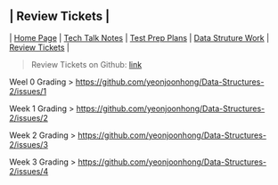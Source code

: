 ## | Review Tickets |
| [Home Page](..) | [Tech Talk Notes](../Tech%20Talk%20Notes) | [Test Prep Plans](../Test%20Prep%20Plans) | [Data Struture Work](../Data%20Structure%20Work) | [Review Tickets](../Review%20Tickets) |

> Review Tickets on Github: [link](https://github.com/yeonjoonhong/Data-Structures-2/issues)

Weel 0 Grading > https://github.com/yeonjoonhong/Data-Structures-2/issues/1

Week 1 Grading > https://github.com/yeonjoonhong/Data-Structures-2/issues/2

Week 2 Grading > https://github.com/yeonjoonhong/Data-Structures-2/issues/3

Week 3 Grading > https://github.com/yeonjoonhong/Data-Structures-2/issues/4

